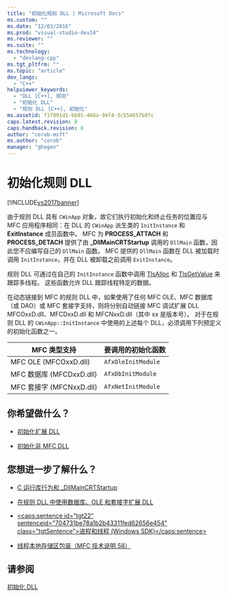 ```yaml
---
title: "初始化规则 DLL | Microsoft Docs"
ms.custom: ""
ms.date: "12/03/2016"
ms.prod: "visual-studio-dev14"
ms.reviewer: ""
ms.suite: ""
ms.technology: 
  - "devlang-cpp"
ms.tgt_pltfrm: ""
ms.topic: "article"
dev_langs: 
  - "C++"
helpviewer_keywords: 
  - "DLL [C++], 规则"
  - "初始化 DLL"
  - "规则 DLL [C++], 初始化"
ms.assetid: f1f091d1-bb91-468a-94f4-3c554657b8fc
caps.latest.revision: 8
caps.handback.revision: 8
author: "corob-msft"
ms.author: "corob"
manager: "ghogen"
---
```

# 初始化规则 DLL
[!INCLUDE[vs2017banner](../assembler/inline/includes/vs2017banner.md)]

由于规则 DLL 具有 `CWinApp` 对象，故它们执行初始化和终止任务的位置应与 MFC 应用程序相同：在 DLL 的 `CWinApp` 派生类的 `InitInstance` 和 **ExitInstance** 成员函数中。  MFC 为 **PROCESS\_ATTACH** 和 **PROCESS\_DETACH** 提供了由 **\_DllMainCRTStartup** 调用的 `DllMain` 函数，因此您不应编写自己的 `DllMain` 函数。  MFC 提供的 `DllMain` 函数在 DLL 被加载时调用 `InitInstance`，并在 DLL 被卸载之前调用 `ExitInstance`。  
  
 规则 DLL 可通过在自己的 `InitInstance` 函数中调用 [TlsAlloc](http://msdn.microsoft.com/library/windows/desktop/ms686801) 和 [TlsGetValue](http://msdn.microsoft.com/library/windows/desktop/ms686812) 来跟踪多线程。  这些函数允许 DLL 跟踪线程特定的数据。  
  
 在动态链接到 MFC 的规则 DLL 中，如果使用了任何 MFC OLE、MFC 数据库（或 DAO）或 MFC 套接字支持，则将分别自动链接 MFC 调试扩展 DLL MFCOxxD.dll、MFCDxxD.dll 和 MFCNxxD.dll（其中 xx 是版本号）。  对于在规则 DLL 的 `CWinApp::InitInstance` 中使用的上述每个 DLL，必须调用下列预定义的初始化函数之一。  
  
|MFC 类型支持|要调用的初始化函数|  
|--------------|---------------|  
|MFC OLE \(MFCOxxD.dll\)|`AfxOleInitModule`|  
|MFC 数据库 \(MFCDxxD.dll\)|`AfxDbInitModule`|  
|MFC 套接字 \(MFCNxxD.dll\)|`AfxNetInitModule`|  
  
## 你希望做什么？  
  
-   [初始化扩展 DLL](../build/initializing-extension-dlls.md)  
  
-   [初始化非 MFC DLL](../build/initializing-non-mfc-dlls.md)  
  
## 您想进一步了解什么？  
  
-   [C 运行库行为和 \_DllMainCRTStartup](../build/run-time-library-behavior.md)  
  
-   [在规则 DLL 中使用数据库、OLE 和套接字扩展 DLL](../build/using-database-ole-and-sockets-extension-dlls-in-regular-dlls.md)  
  
-   [\<caps:sentence id\="tgt22" sentenceid\="704731be78a1b2b43311fed62656e454" class\="tgtSentence"\>进程和线程 \(Windows SDK\)\<\/caps:sentence\>](http://msdn.microsoft.com/library/windows/desktop/ms684841)  
  
-   [线程本地存储区包装（MFC 技术说明 58）](../mfc/tn058-mfc-module-state-implementation.md)  
  
## 请参阅  
 [初始化 DLL](../build/initializing-a-dll.md)